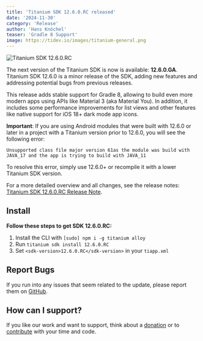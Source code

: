 ```yaml
---
title: 'Titanium SDK 12.6.0.RC released'
date: '2024-11-30'
category: 'Release'
author: 'Hans Knöchel'
teaser: 'Gradle 8 Support'
image: https://tidev.io/images/titanium-general.png
---
```


![Titanium SDK 12.6.0.RC](/images/titanium-general.png)

The next version of the Titanium SDK is now is available: <b>12.6.0.GA</b>. Titanium SDK 12.6.0 is a minor
release of the SDK, adding new features and addressing potential bugs from previous releases.

This release adds stable support for Gradle 8, allowing to build even more modern apps using APIs like Material 3
(aka Material You). In addition, it includes some performance improvements for list views and other features like
native support for iOS 18+ dark mode app icons.

**Important**: If you are using Android modules that were built with 12.6.0 or later in a project with a Titanium version prior to 12.6.0, you will see the following error:
```
Unsupported class file major version 61as the module was build with JAVA_17 and the app is trying to build with JAVA_11
```
To resolve this error, simply use 12.6.0+ or recompile it with a lower Titanium SDK version. 

For a more detailed overview and all changes, see the release notes: [Titanium SDK 12.6.0.RC Release Note](https://titaniumsdk.com/guide/Titanium_SDK/Titanium_SDK_Release_Notes/Titanium_SDK_Release_Notes_12.x/Titanium_SDK_12.6.0.RC_Release_Note.html).

## Install

**Follow these steps to get SDK 12.6.0.RC:**

1. Install the CLI with `[sudo] npm i -g titanium alloy`
2. Run `titanium sdk install 12.6.0.RC`
3. Set `<sdk-version>12.6.0.RC</sdk-version>` in your `tiapp.xml`

## Report Bugs

If you run into any issues that seem related to the update, please report them on [GitHub](https://github.com/tidev/titanium-sdk/issues).

## How can I support?

If you like our work and want to support, think about a [donation](/donate) or to [contribute](/contribute) with your time and code.
